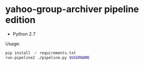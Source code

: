 yahoo-group-archiver
pipeline edition
====================

* Python 2.7

Usage:
```bash
pip install -r requirements.txt
run-pipeline2 ./pipeline.py $USERNAME
```
